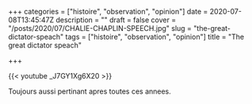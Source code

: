 +++
categories = ["histoire", "observation", "opinion"]
date = 2020-07-08T13:45:47Z
description = ""
draft = false
cover = "/posts/2020/07/CHALIE-CHAPLIN-SPEECH.jpg"
slug = "the-great-dictator-speach"
tags = ["histoire", "observation", "opinion"]
title = "The great dictator speach"

+++

{{< youtube _J7GY1Xg6X20 >}}

Toujours aussi pertinant apres toutes ces annees.

